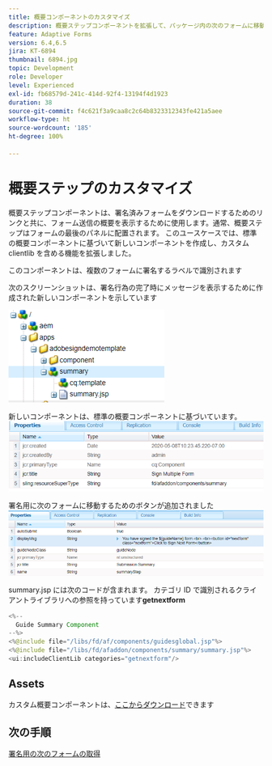 ```yaml
---
title: 概要コンポーネントのカスタマイズ
description: 概要ステップコンポーネントを拡張して、パッケージ内の次のフォームに移動する機能を含めます。
feature: Adaptive Forms
version: 6.4,6.5
jira: KT-6894
thumbnail: 6894.jpg
topic: Development
role: Developer
level: Experienced
exl-id: fb68579d-241c-414d-92f4-13194f4d1923
duration: 38
source-git-commit: f4c621f3a9caa8c2c64b8323312343fe421a5aee
workflow-type: ht
source-wordcount: '185'
ht-degree: 100%

---
```


# 概要ステップのカスタマイズ

概要ステップコンポーネントは、署名済みフォームをダウンロードするためのリンクと共に、フォーム送信の概要を表示するために使用します。通常、概要ステップはフォームの最後のパネルに配置されます。
このユースケースでは、標準の概要コンポーネントに基づいて新しいコンポーネントを作成し、カスタム clientlib を含める機能を拡張しました。

このコンポーネントは、複数のフォームに署名するラベルで識別されます

次のスクリーンショットは、署名行為の完了時にメッセージを表示するために作成された新しいコンポーネントを示しています

![概要コンポーネント](assets/summary.PNG)

新しいコンポーネントは、標準の概要コンポーネントに基づいています。
![component-prop](assets/componentprop.PNG)

署名用に次のフォームに移動するためのボタンが追加されました
![template-code](assets/template-code.PNG)

summary.jsp には次のコードが含まれます。 カテゴリ ID で識別されるクライアントライブラリへの参照を持っています&#x200B;**getnextform**

```java
<%--
  Guide Summary Component
--%>
<%@include file="/libs/fd/af/components/guidesglobal.jsp"%>
<%@include file="/libs/fd/afaddon/components/summary/summary.jsp"%>
<ui:includeClientLib categories="getnextform"/>
```

## Assets

カスタム概要コンポーネントは、[ここからダウンロード](assets/custom-summary-step.zip)できます

## 次の手順

[署名用の次のフォームの取得](./create-client-lib.md)